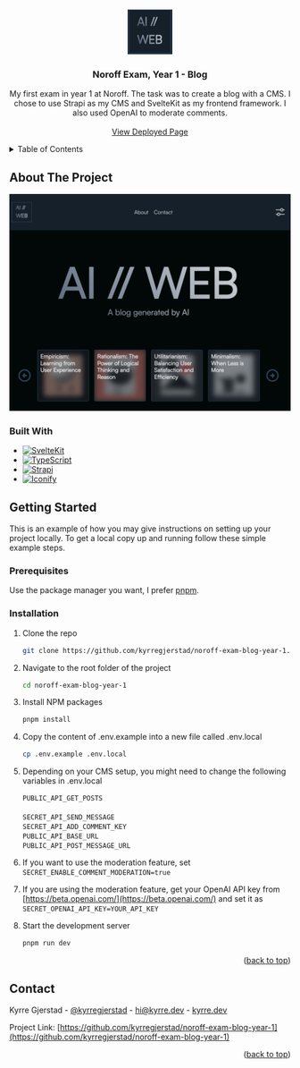 <!-- This template can be found at:  https://github.com/othneildrew/Best-README-Template -->

<a name="readme-top"></a>

<br />
<div align="center">
  <a href="https://github.com/kyrregjerstad/noroff-exam-blog-year-1">
    <img src="static/assets/images/screenshot-2.png" alt="Logo" width="80" height="80">
  </a>

<h3 align="center">Noroff Exam, Year 1 - Blog</h3>

  <p align="center">
  My first exam in year 1 at Noroff. The task was to create a blog with a CMS. I chose to use Strapi as my CMS and SvelteKit as my frontend framework. I also used OpenAI to moderate comments.
    <br />
    <br />
    <a href="https://blog.kyrre.dev">View Deployed Page</a>
  </p>
</div>

<details>
  <summary>Table of Contents</summary>
  <ol>
    <li>
      <a href="#about-the-project">About The Project</a>
      <ul>
        <li><a href="#built-with">Built With</a></li>
      </ul>
    </li>
    <li>
      <a href="#getting-started">Getting Started</a>
      <ul>
        <li><a href="#prerequisites">Prerequisites</a></li>
        <li><a href="#installation">Installation</a></li>
      </ul>
    </li>
    <li><a href="#contact">Contact</a></li>
    <li><a href="#acknowledgments">Acknowledgments</a></li>
  </ol>
</details>

## About The Project

[![Product Name Screen Shot][product-screenshot]](https://blog.kyrre.dev/)

### Built With

- [![SvelteKit][kit.svelte.dev]][SvelteKit-url]
- [![TypeScript][typescript-badge]][typescript-url]
- [![Strapi][strapi-badge]][strapi-url]
- [![Iconify][iconify-badge]][iconify-url]

## Getting Started

This is an example of how you may give instructions on setting up your project locally.
To get a local copy up and running follow these simple example steps.

### Prerequisites

Use the package manager you want, I prefer [pnpm](https://pnpm.io/).

### Installation

1. Clone the repo

   ```sh
   git clone https://github.com/kyrregjerstad/noroff-exam-blog-year-1.git
   ```

2. Navigate to the root folder of the project
   ```sh
   cd noroff-exam-blog-year-1
   ```
3. Install NPM packages
   ```sh
   pnpm install
   ```
4. Copy the content of .env.example into a new file called .env.local

   ```sh
   cp .env.example .env.local
   ```

5. Depending on your CMS setup, you might need to change the following variables in .env.local

   ```sh
   PUBLIC_API_GET_POSTS

   SECRET_API_SEND_MESSAGE
   SECRET_API_ADD_COMMENT_KEY
   PUBLIC_API_BASE_URL
   PUBLIC_API_POST_MESSAGE_URL
   ```

6. If you want to use the moderation feature, set `SECRET_ENABLE_COMMENT_MODERATION=true`

7. If you are using the moderation feature, get your OpenAI API key from [https://beta.openai.com/](https://beta.openai.com/) and set it as `SECRET_OPENAI_API_KEY=YOUR_API_KEY`
8. Start the development server
   ```sh
   pnpm run dev
   ```

<p align="right">(<a href="#readme-top">back to top</a>)</p>

## Contact

Kyrre Gjerstad - [@kyrregjerstad](https://twitter.com/kyrregjerstad) - hi@kyrre.dev - [kyrre.dev](https://www.kyrre.dev)

Project Link: [https://github.com/kyrregjerstad/noroff-exam-blog-year-1](https://github.com/kyrregjerstad/noroff-exam-blog-year-1)

<p align="right">(<a href="#readme-top">back to top</a>)</p>

[linkedin-url]: https://linkedin.com/in/kyrre-gjerstad
[product-screenshot]: static/assets/images/screenshot-1.png
[kit.svelte.dev]: https://img.shields.io/badge/SvelteKit-FF3E00?style=for-the-badge&logo=svelte&logoColor=white
[SvelteKit-url]: https://kit.svelte.dev/
[typescript-badge]: https://img.shields.io/badge/TypeScript-3178C6?style=for-the-badge&logo=typescript&logoColor=white
[typeScript-url]: https://www.typescriptlang.org/
[strapi-url]: https://strapi.io/
[strapi-badge]: https://img.shields.io/badge/Strapi-2E7EEA?style=for-the-badge&logo=strapi&logoColor=white
[iconify-url]: https://iconify.design/
[iconify-badge]: https://img.shields.io/badge/Iconify-FFBA08?style=for-the-badge&logo=iconify&logoColor=white
